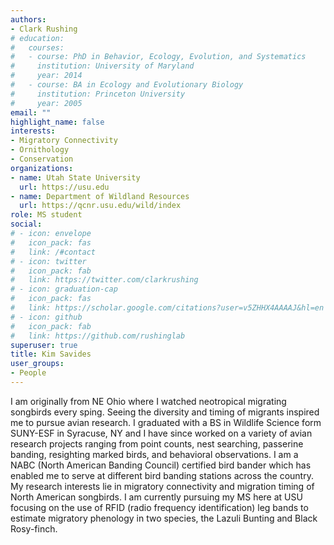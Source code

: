 ```yaml
---
authors:
- Clark Rushing
# education:
#   courses:
#   - course: PhD in Behavior, Ecology, Evolution, and Systematics
#     institution: University of Maryland
#     year: 2014
#   - course: BA in Ecology and Evolutionary Biology
#     institution: Princeton University
#     year: 2005
email: ""
highlight_name: false
interests:
- Migratory Connectivity
- Ornithology
- Conservation
organizations:
- name: Utah State University
  url: https://usu.edu
- name: Department of Wildland Resources
  url: https://qcnr.usu.edu/wild/index
role: MS student
social:
# - icon: envelope
#   icon_pack: fas
#   link: /#contact
# - icon: twitter
#   icon_pack: fab
#   link: https://twitter.com/clarkrushing
# - icon: graduation-cap
#   icon_pack: fas
#   link: https://scholar.google.com/citations?user=v5ZHHX4AAAAJ&hl=en
# - icon: github
#   icon_pack: fab
#   link: https://github.com/rushinglab
superuser: true
title: Kim Savides
user_groups:
- People
---
```


I am originally from NE Ohio where I watched neotropical migrating songbirds every sping. Seeing the diversity and timing of migrants inspired me to pursue avian research. I graduated with a BS in Wildlife Science form SUNY-ESF in Syracuse, NY and I have since worked on a variety of avian research projects ranging from point counts, nest searching, passerine banding, resighting marked birds, and behavioral observations. I am a NABC (North American Banding Council) certified bird bander which has enabled me to serve at different bird banding stations across the country. My research interests lie in migratory connectivity and migration timing of North American songbirds. I am currently pursuing my MS here at USU focusing on the use of RFID (radio frequency identification) leg bands to estimate migratory phenology in two species, the Lazuli Bunting and Black Rosy-finch.
